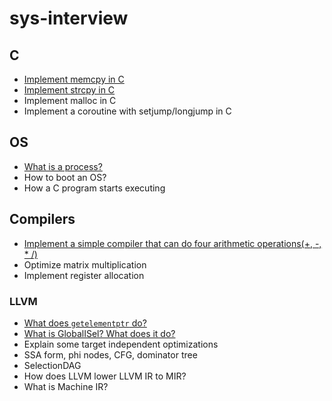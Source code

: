 # sys-interview

## C

- [Implement memcpy in C](./c/README.md#implement-memcpy)
- [Implement strcpy in C](./c/README.md#implement-strcpy)
- Implement malloc in C
- Implement a coroutine with setjump/longjump in C

## OS

- [What is a process?](./os/README.md#what-is-a-process)
- How to boot an OS?
- How a C program starts executing

## Compilers

- [Implement a simple compiler that can do four arithmetic operations(+, -, * /)](./compilers/README.md#implement-a-compiler-with-four-arithmetic-operations)
- Optimize matrix multiplication
- Implement register allocation

### LLVM

- [What does `getelementptr` do?](./compilers/llvm/README.md#getelementptr)
- [What is GlobalISel? What does it do?](./compilers/llvm/README.md#globalisel)
- Explain some target independent optimizations
- SSA form, phi nodes, CFG, dominator tree
- SelectionDAG
- How does LLVM lower LLVM IR to MIR?
- What is Machine IR?
